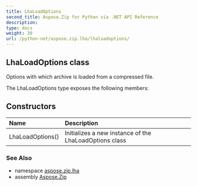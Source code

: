 ```yaml
---
title: LhaLoadOptions
second_title: Aspose.Zip for Python via .NET API Reference
description: 
type: docs
weight: 30
url: /python-net/aspose.zip.lha/lhaloadoptions/
---
```


## LhaLoadOptions class

Options with which archive is loaded from a compressed file.

The LhaLoadOptions type exposes the following members:
## Constructors
| Name | Description |
| :- | :- |
|LhaLoadOptions()|Initializes a new instance of the LhaLoadOptions class|

### See Also

* namespace [aspose.zip.lha](/zip/python-net/aspose.zip.lha/)
* assembly [Aspose.Zip](/zip/python-net/)

